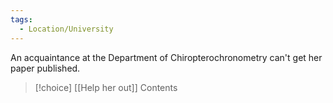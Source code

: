 ```yaml
---
tags:
  - Location/University
---
```

An acquaintance at the Department of Chiropterochronometry can't get her paper published.


> [!choice] [[Help her out]]
> Contents

